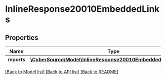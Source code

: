 # InlineResponse20010EmbeddedLinks

## Properties
Name | Type | Description | Notes
------------ | ------------- | ------------- | -------------
**reports** | [**\CyberSource\Model\InlineResponse20010EmbeddedLinksReports[]**](InlineResponse20010EmbeddedLinksReports.md) |  | [optional] 

[[Back to Model list]](../README.md#documentation-for-models) [[Back to API list]](../README.md#documentation-for-api-endpoints) [[Back to README]](../README.md)


